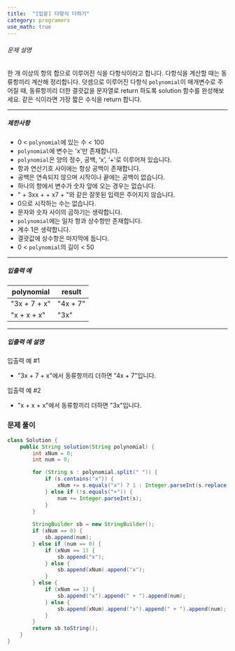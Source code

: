 ```yaml
---
title:  "[입문] 다항식 더하기"
category: programers
use_math: true
---
```




###### 문제 설명

한 개 이상의 항의 합으로 이루어진 식을 다항식이라고 합니다. 다항식을 계산할 때는 동류항끼리 계산해 정리합니다. 덧셈으로 이루어진 다항식 `polynomial`이 매개변수로 주어질 때, 동류항끼리 더한 결괏값을 문자열로 return 하도록 solution 함수를 완성해보세요. 같은 식이라면 가장 짧은 수식을 return 합니다.

------

##### 제한사항

- 0 < `polynomial`에 있는 수 < 100
- `polynomial`에 변수는 'x'만 존재합니다.
- `polynomial`은 양의 정수, 공백, ‘x’, ‘+'로 이루어져 있습니다.
- 항과 연산기호 사이에는 항상 공백이 존재합니다.
- 공백은 연속되지 않으며 시작이나 끝에는 공백이 없습니다.
- 하나의 항에서 변수가 숫자 앞에 오는 경우는 없습니다.
- " + 3xx + + x7 + "와 같은 잘못된 입력은 주어지지 않습니다.
- 0으로 시작하는 수는 없습니다.
- 문자와 숫자 사이의 곱하기는 생략합니다.
- `polynomial`에는 일차 항과 상수항만 존재합니다.
- 계수 1은 생략합니다.
- 결괏값에 상수항은 마지막에 둡니다.
- 0 < `polynomial`의 길이 < 50

------

##### 입출력 예

| polynomial   | result   |
| ------------ | -------- |
| "3x + 7 + x" | "4x + 7" |
| "x + x + x"  | "3x"     |

------

##### 입출력 예 설명

입출력 예 #1

- "3x + 7 + x"에서 동류항끼리 더하면 "4x + 7"입니다.

입출력 예 #2

- "x + x + x"에서 동류항끼리 더하면 "3x"입니다.



### 문제 풀이 

```java
class Solution {
    public String solution(String polynomial) {
        int xNum = 0;
        int num = 0;

        for (String s : polynomial.split(" ")) {
            if (s.contains("x")) {
                xNum += s.equals("x") ? 1 : Integer.parseInt(s.replace("x", ""));
            } else if (!s.equals("+")) {
                num += Integer.parseInt(s);
            }
        }
        
        StringBuilder sb = new StringBuilder();
        if (xNum == 0) {
            sb.append(num);
        } else if (num == 0) {
            if (xNum == 1) {
                sb.append("x");
            } else {
                sb.append(xNum).append("x");
            }
        } else {
            if (xNum == 1) {
                sb.append("x").append(" + ").append(num);
            } else {
                sb.append(xNum).append("x").append(" + ").append(num);
            }
        }
        return sb.toString();
    }
}
```





